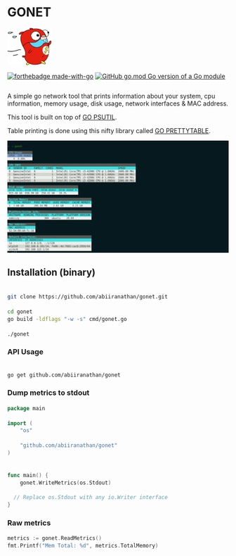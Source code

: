 # GONET

<img src="gopher.png" alt="drawing" width="100"/>

<div style="display:flex; align-items:baseline; gap:4px">

[![forthebadge made-with-go](http://ForTheBadge.com/images/badges/made-with-go.svg)](https://go.dev/)

[![GitHub go.mod Go version of a Go module](https://img.shields.io/github/go-mod/go-version/gomods/athens.svg)](https://github.com/abiiranathan/gonet)

</div>

A simple go network tool that prints information about your system,
cpu information, memory usage, disk usage, network interfaces & MAC address.

This tool is built on top of [GO PSUTIL](https://github.com/shirou/gopsutil).

Table printing is done using this nifty library called [GO PRETTYTABLE](https://github.com/jedib0t/go-pretty).


![Screenshot showing usage of gonet](screenshot.png)

## Installation (binary)
```bash

git clone https://github.com/abiiranathan/gonet.git

cd gonet
go build -ldflags "-w -s" cmd/gonet.go

./gonet
```

### API Usage
```bash

go get github.com/abiiranathan/gonet
```

### Dump metrics to stdout
```go
package main

import (
	"os"

	"github.com/abiiranathan/gonet"
)


func main() {
	gonet.WriteMetrics(os.Stdout)

  // Replace os.Stdout with any io.Writer interface
}
```


### Raw metrics
```go
metrics := gonet.ReadMetrics()
fmt.Printf("Mem Total: %d", metrics.TotalMemory)
```
